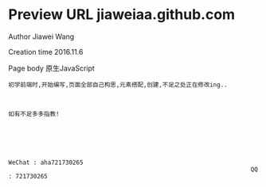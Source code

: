 # Preview URL	 jiaweiaa.github.com

  Author 		 Jiawei Wang

  Creation time  2016.11.6

  Page body 	 原生JavaScript

	

	初学前端时,开始编写,页面全部自己构思,元素搭配,创建,不足之处正在修改ing..

	

	如有不足多多指教!





																		WeChat : aha721730265
																		QQ : 721730265
